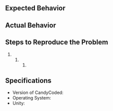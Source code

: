 ## Expected Behavior

## Actual Behavior

## Steps to Reproduce the Problem

1. 1. 1.

## Specifications

- Version of CandyCoded:
- Operating System:
- Unity:
